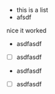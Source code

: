 *   this is a list
*   afsdf

nice it worked

*   asdfasdf

<!---->

*   [ ] asdfasdf

<!---->

*   asdfasdf

<!---->

*   [ ] asdfasdf
